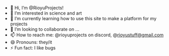 - 👋 Hi, I’m @RioyuProjects!
- 👀 I’m interested in science and art
- 🌱 I’m currently learning how to use this site to make a platform for my projects
- 💞️ I’m looking to collaborate on ...
- 📫 How to reach me: @rioyuprojects on discord, @rioyustuff@gmail.com
- 😄 Pronouns: they/it
- ⚡ Fun fact: I like bugs

<!---
RioyuProjects/RioyuProjects is a ✨ special ✨ repository because its `README.md` (this file) appears on your GitHub profile.
You can click the Preview link to take a look at your changes.
--->
